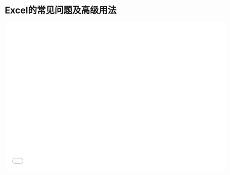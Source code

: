 # Excel的常见问题及高级用法

<iframe src="//player.bilibili.com/player.html?aid=804321394&bvid=BV1wy4y1j7Gx&cid=373502281&page=1" scrolling="no" border="0" frameborder="no" framespacing="0" allowfullscreen="true"  width="700px" height="472px"> </iframe>

